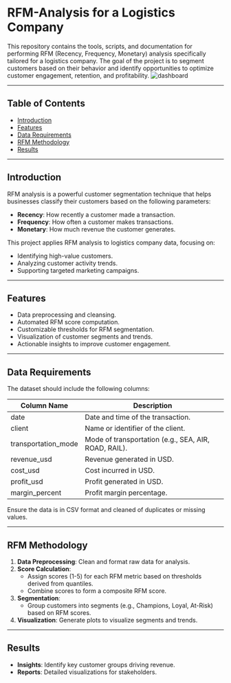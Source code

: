 # RFM-Analysis for a Logistics Company

This repository contains the tools, scripts, and documentation for performing RFM (Recency, Frequency, Monetary) analysis specifically tailored for a logistics company. The goal of the project is to segment customers based on their behavior and identify opportunities to optimize customer engagement, retention, and profitability.
![dashboard](https://github.com/user-attachments/assets/57747b27-8d4b-4664-96a8-a167c228cb0a)

---

## Table of Contents

- [Introduction](#introduction)
- [Features](#features)
- [Data Requirements](#data-requirements)
- [RFM Methodology](#rfm-methodology)
- [Results](#results)

---

## Introduction

RFM analysis is a powerful customer segmentation technique that helps businesses classify their customers based on the following parameters:

- **Recency**: How recently a customer made a transaction.
- **Frequency**: How often a customer makes transactions.
- **Monetary**: How much revenue the customer generates.

This project applies RFM analysis to logistics company data, focusing on:

- Identifying high-value customers.
- Analyzing customer activity trends.
- Supporting targeted marketing campaigns.

---

## Features

- Data preprocessing and cleansing.
- Automated RFM score computation.
- Customizable thresholds for RFM segmentation.
- Visualization of customer segments and trends.
- Actionable insights to improve customer engagement.


---

## Data Requirements

The dataset should include the following columns:

| Column Name          | Description                             |
|----------------------|-----------------------------------------|
| date                 | Date and time of the transaction.      |
| client               | Name or identifier of the client.      |
| transportation_mode  | Mode of transportation (e.g., SEA, AIR, ROAD, RAIL). |
| revenue_usd          | Revenue generated in USD.              |
| cost_usd             | Cost incurred in USD.                  |
| profit_usd           | Profit generated in USD.               |
| margin_percent       | Profit margin percentage.              |

Ensure the data is in CSV format and cleaned of duplicates or missing values.

---

## RFM Methodology

1. **Data Preprocessing**: Clean and format raw data for analysis.
2. **Score Calculation**:
   - Assign scores (1-5) for each RFM metric based on thresholds derived from quantiles.
   - Combine scores to form a composite RFM score.
3. **Segmentation**:
   - Group customers into segments (e.g., Champions, Loyal, At-Risk) based on RFM scores.
4. **Visualization**: Generate plots to visualize segments and trends.

---

## Results

- **Insights**: Identify key customer groups driving revenue.
- **Reports**: Detailed visualizations for stakeholders.
